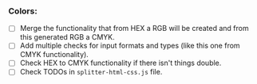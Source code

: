 ### Colors:
- [ ] Merge the functionality that from HEX a RGB will be created and from this generated RGB a CMYK.
- [ ] Add multiple checks for input formats and types (like this one from CMYK functionality).
- [ ] Check HEX to CMYK functionality if there isn't things double.
- [ ] Check TODOs in `splitter-html-css.js` file.
